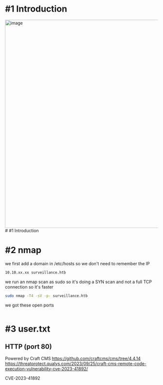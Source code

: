 # #1 Introduction
<img width="687" alt="image" src="https://github.com/Mate0r/app.hackthebock.com/assets/94843357/2158efa4-9724-430c-95f9-a5cbb772171f"># #1 Introduction

# #2 nmap

we first add a domain in /etc/hosts so we don't need to remember the IP
```bash
10.10.xx.xx surveillance.htb
```

we run an nmap scan as sudo so it's doing a SYN scan and not a full TCP connection so it's faster

```bash
sudo nmap -T4 -sV -p- surveillance.htb
```

we got these open ports
```bash

```

# #3 user.txt

## HTTP (port 80)


Powered by Craft CMS
https://github.com/craftcms/cms/tree/4.4.14
https://threatprotect.qualys.com/2023/09/25/craft-cms-remote-code-execution-vulnerability-cve-2023-41892/

CVE-2023-41892
